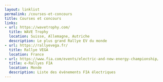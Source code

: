 ```yaml
---
layout: linklist
permalink: /courses-et-concours
title: Courses et concours
links:
- url: https://wavetrophy.com/
  title: WAVE Trophy
  location: Suisse, Allemagne, Autriche
  description: Le plus grand Rallye EV du monde
- url: https://rallyevega.fr/
  title: Rallye VEGA
  location: France
- url: https://www.fia.com/events/electric-and-new-energy-championship/season-2019/events-calendar
  title: e-Rallyes FIA
  location: Monde
  description: Liste des événements FIA électriques
---
```

